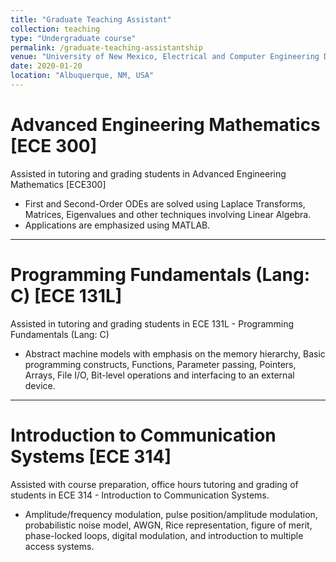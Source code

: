 ```yaml
---
title: "Graduate Teaching Assistant"
collection: teaching
type: "Undergraduate course"
permalink: /graduate-teaching-assistantship
venue: "University of New Mexico, Electrical and Computer Engineering Department"
date: 2020-01-20
location: "Albuquerque, NM, USA"
---
```


Advanced Engineering Mathematics [ECE 300]
======
Assisted in tutoring and grading students in Advanced Engineering Mathematics [ECE300]
- First and Second-Order ODEs are solved using Laplace Transforms, Matrices, Eigenvalues and other techniques involving Linear Algebra.
- Applications are emphasized using MATLAB.
---

Programming Fundamentals (Lang: C) [ECE 131L]
======
Assisted in tutoring and grading students in ECE 131L - Programming Fundamentals (Lang: C)
- Abstract machine models with emphasis on the memory hierarchy, Basic programming constructs, Functions, Parameter passing, Pointers, Arrays, File I/O, Bit-level operations and interfacing to an external device.
---

Introduction to Communication Systems [ECE 314]
======
Assisted with course preparation, office hours tutoring and grading of students in ECE 314 - Introduction to Communication Systems.
- Amplitude/frequency modulation, pulse position/amplitude modulation, probabilistic noise model, AWGN, Rice representation, figure of merit, phase-locked loops, digital modulation, and introduction to multiple access systems.
